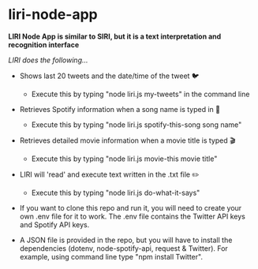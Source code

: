 # liri-node-app

**LIRI Node App is similar to SIRI, but it is a text interpretation and recognition interface**

*LIRI does the following...*

* Shows last 20 tweets and the date/time of the tweet :bird:
	* Execute this by typing "node liri.js my-tweets" in the command line 

* Retrieves Spotify information when a song name is typed in :musical_note:
	* Execute this by typing "node liri.js spotify-this-song  song name"

* Retrieves detailed movie information when a movie title is typed :clapper:
	* Execute this by typing "node liri.js movie-this movie title"

* LIRI will 'read' and execute text written in the .txt file :pencil2:
	* Execute this by typing "node liri.js do-what-it-says"

- If you want to clone this repo and run it, you will need to create your own .env file for it to work. The .env file contains the Twitter API keys and Spotify API keys.

- A JSON file is provided in the repo, but you will have to install the dependencies (dotenv, node-spotify-api, request & Twitter). For example, using command line type "npm install Twitter".